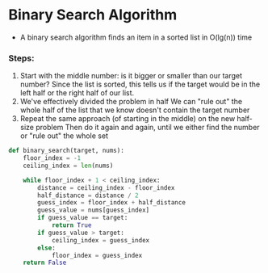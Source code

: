 Binary Search Algorithm
=======================

- A binary search algorithm finds an item in a sorted list in O(lg(n)) time
  
### Steps:

1. Start with the middle number: is it bigger or smaller than our target number?
   Since the list is sorted, this tells us if the target would be in the left half or the right half of our list. 
2. We've effectively divided the problem in half
   We can "rule out" the whole half of the list that we know doesn't contain the target number
3. Repeat the same approach (of starting in the middle) on the new half-size problem
   Then do it again and again, until we either find the number or "rule out" the whole set

```python
def binary_search(target, nums):
    floor_index = -1
    ceiling_index = len(nums)

    while floor_index + 1 < ceiling_index:
        distance = ceiling_index - floor_index
        half_distance = distance / 2
        guess_index = floor_index + half_distance
        guess_value = nums[guess_index]
        if guess_value == target:
            return True
        if guess_value > target:
            ceiling_index = guess_index
        else:
            floor_index = guess_index
    return False
```
